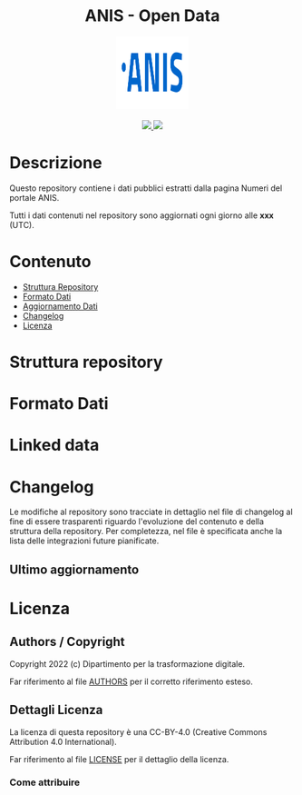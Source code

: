 <h1 align="center">ANIS - Open Data</h1>

<div align="center">
<img width="128" height="128" src="img/anis-logo.svg">
</div>

<br />
<div align="center">
    <!-- CoC -->
    <a href="CODE_OF_CONDUCT.md">
      <img src="https://img.shields.io/badge/Contributor%20Covenant-v2.0%20adopted-ff69b4.svg" />
    </a>
    <!-- last commit -->
    <a href="https://github.com/teamdigitale/anis-opendata/commits/main">
      <img src="https://img.shields.io/github/last-commit/teamdigitale/anis-opendata" />
    </a>
</div>

# Descrizione

Questo repository contiene i dati pubblici estratti dalla pagina Numeri del portale ANIS.



Tutti i dati contenuti nel repository sono aggiornati ogni giorno alle **xxx** (UTC).


# Contenuto

- [Struttura Repository](#struttura-repository)
- [Formato Dati](#formato-dati)
- [Aggiornamento Dati](#aggiornamento-dati)
- [Changelog](#changelog)
- [Licenza](#licenza)



# Struttura repository


# Formato Dati
 


# Linked data


# Changelog

Le modifiche al repository sono tracciate in dettaglio nel file di changelog al fine di essere trasparenti riguardo l'evoluzione del contenuto e della struttura della repository. Per completezza, nel file è specificata anche la lista delle integrazioni future pianificate. 

## Ultimo aggiornamento 


 
# Licenza

## Authors / Copyright

Copyright 2022 (c) Dipartimento per la trasformazione digitale.

Far riferimento al file [AUTHORS](AUTHORS) per il corretto riferimento esteso. 

## Dettagli Licenza

La licenza di questa repository è una CC-BY-4.0 (Creative Commons Attribution 4.0 International). 

Far riferimento al file [LICENSE](LICENSE) per il dettaglio della licenza.

### Come attribuire



